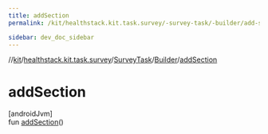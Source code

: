 ```yaml
---
title: addSection
permalink: /kit/healthstack.kit.task.survey/-survey-task/-builder/add-section.html

sidebar: dev_doc_sidebar
---
```

//[kit](../../../../kit.html)/[healthstack.kit.task.survey](../../index.html)/[SurveyTask](../index.html)/[Builder](index.html)/[addSection](add-section.html)



# addSection



[androidJvm]\
fun [addSection](add-section.html)()




